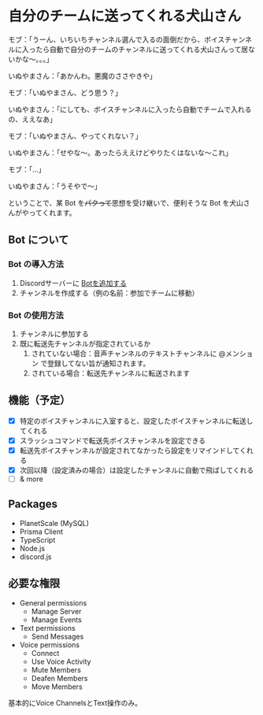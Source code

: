 # 自分のチームに送ってくれる犬山さん

モブ：「うーん、いちいちチャンネル選んで入るの面倒だから、ボイスチャンネルに入ったら自動で自分のチームのチャンネルに送ってくれる犬山さんって居ないかな〜。。。」

いぬやまさん：「あかんわ。悪魔のささやきや」

モブ：「いぬやまさん、どう思う？」

いぬやまさん：「にしても、ボイスチャンネルに入ったら自動でチームで入れるの、ええなあ」

モブ：「いぬやまさん、やってくれない？」

いぬやまさん：「せやな〜。あったらええけどやりたくはないな〜これ」

モブ：「…」

いぬやまさん：「うそやで〜」

ということで、某 Bot を~~パクって~~思想を受け継いで、便利そうな Bot を犬山さんがやってくれます。

## Bot について
### Bot の導入方法

1. Discordサーバーに [Botを追加する](https://discord.com/oauth2/authorize?client_id=クライアントはまだ非公開♡&scope=bot&permissions=8653899808&scope=bot%20applications.commands)
2. チャンネルを作成する（例の名前：参加でチームに移動）

### Bot の使用方法

1. チャンネルに参加する
2. 既に転送先チャンネルが指定されているか
   1. されていない場合：音声チャンネルのテキストチャンネルに @メンション で登録してない旨が通知されます。
   2. されている場合：転送先チャンネルに転送されます


## 機能（予定）

- [x] 特定のボイスチャンネルに入室すると、設定したボイスチャンネルに転送してくれる
- [x] スラッシュコマンドで転送先ボイスチャンネルを設定できる
- [x] 転送先ボイスチャンネルが設定されてなかったら設定をリマインドしてくれる
- [x] 次回以降（設定済みの場合）は設定したチャンネルに自動で飛ばしてくれる
- [ ] & more

## Packages

- PlanetScale (MySQL)
- Prisma Client
- TypeScript
- Node.js
- discord.js

## 必要な権限

- General permissions
  - Manage Server
  - Manage Events
- Text permissions
  - Send Messages
- Voice permissions
  - Connect
  - Use Voice Activity
  - Mute Members
  - Deafen Members
  - Move Members

基本的にVoice ChannelsとText操作のみ。

